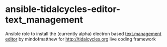 # ansible-tidalcycles-editor-text_management
Ansible role to install the (currently alpha) electron based [text.management editor](https://github.com/mindofmatthew/text.management/) by mindofmatthew for http://tidalcycles.org live coding framework
